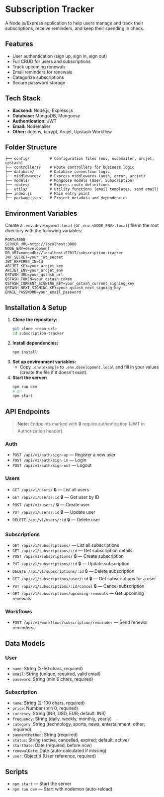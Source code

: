 # Subscription Tracker

A Node.js/Express application to help users manage and track their subscriptions, receive reminders, and keep their spending in check.

## Features
- User authentication (sign up, sign in, sign out)
- Full CRUD for users and subscriptions
- Track upcoming renewals
- Email reminders for renewals
- Categorize subscriptions
- Secure password storage

## Tech Stack
- **Backend:** Node.js, Express.js
- **Database:** MongoDB, Mongoose
- **Authentication:** JWT
- **Email:** Nodemailer
- **Other:** dotenv, bcrypt, Arcjet, Upstash Workflow

## Folder Structure
```
├── config/         # Configuration files (env, nodemailer, arcjet, upstash)
├── controllers/    # Route controllers for business logic
├── database/       # Database connection logic
├── middlewares/    # Express middlewares (auth, error, arcjet)
├── models/         # Mongoose models (User, Subscription)
├── routes/         # Express route definitions
├── utils/          # Utility functions (email templates, send email)
├── index.js        # Main entry point
├── package.json    # Project metadata and dependencies
```

## Environment Variables
Create a `.env.development.local` (or `.env.<NODE_ENV>.local`) file in the root directory with the following variables:

```
PORT=3000
SERVER_URL=http://localhost:3000
NODE_ENV=development
DB_URI=mongodb://localhost:27017/subscription-tracker
JWT_SECRET=your_jwt_secret
JWT_EXPIRES_IN=1d
ARCJET_KEY=your_arcjet_key
ARCJET_ENV=your_arcjet_env
QSTASH_URL=your_qstash_url
QSTASH_TOKEN=your_qstash_token
QSTASH_CURRENT_SIGNING_KEY=your_qstash_current_signing_key
QSTASH_NEXT_SIGNING_KEY=your_qstash_next_signing_key
EMAIL_PASSWORD=your_email_password
```

## Installation & Setup
1. **Clone the repository:**
   ```bash
   git clone <repo-url>
   cd subscription-tracker
   ```
2. **Install dependencies:**
   ```bash
   npm install
   ```
3. **Set up environment variables:**
   - Copy `.env.example` to `.env.development.local` and fill in your values (create the file if it doesn't exist).
4. **Start the server:**
   ```bash
   npm run dev
   # or
   npm start
   ```

## API Endpoints

> **Note:** Endpoints marked with 🔒 require authentication (JWT in Authorization header).

### Auth
- `POST /api/v1/auth/sign-up` — Register a new user
- `POST /api/v1/auth/sign-in` — Login
- `POST /api/v1/auth/sign-out` — Logout

### Users
- `GET /api/v1/users/` 🔒 — List all users
- `GET /api/v1/users/:id` 🔒 — Get user by ID
- `POST /api/v1/users/` 🔒 — Create user
- `PUT /api/v1/users/:id` 🔒 — Update user
- `DELETE /api/v1/users/:id` 🔒 — Delete user

### Subscriptions
- `GET /api/v1/subscriptions/` — List all subscriptions
- `GET /api/v1/subscriptions/:id` — Get subscription details
- `POST /api/v1/subscriptions/` 🔒 — Create subscription
- `PUT /api/v1/subscriptions/:id` 🔒 — Update subscription
- `DELETE /api/v1/subscriptions/:id` 🔒 — Delete subscription
- `GET /api/v1/subscriptions/user/:id` 🔒 — Get subscriptions for a user
- `PUT /api/v1/subscriptions/:id/cancel` 🔒 — Cancel subscription
- `GET /api/v1/subscriptions/upcoming-renewals` — Get upcoming renewals

### Workflows
- `POST /api/v1/workflows/subscription/remainder` — Send renewal reminders

## Data Models

### User
- `name`: String (2-50 chars, required)
- `email`: String (unique, required, valid email)
- `password`: String (min 6 chars, required)

### Subscription
- `name`: String (2-100 chars, required)
- `price`: Number (min 0, required)
- `currency`: String (INR, USD, EUR; default: INR)
- `frequency`: String (daily, weekly, monthly, yearly)
- `category`: String (technology, sports, news, entertainment, other; required)
- `paymentMethod`: String (required)
- `status`: String (active, cancelled, expired; default: active)
- `startDate`: Date (required, before now)
- `renewalDate`: Date (auto-calculated if missing)
- `user`: ObjectId (User reference, required)

## Scripts
- `npm start` — Start the server
- `npm run dev` — Start with nodemon (auto-reload)

